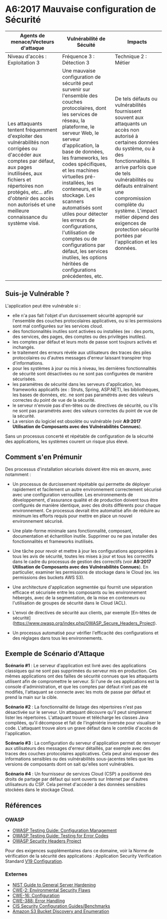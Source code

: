 # A6:2017 Mauvaise configuration de Sécurité

| Agents de menace/Vecteurs d'attaque | Vulnérabilité de Sécuité           | Impacts               |
| -- | -- | -- |
| Niveau d'accès : Exploitation 3 | Fréquence 3 : Détection 3 | Technique 2 : Métier |
| Les attaquants tentent fréquemment d'exploiter des vulnérabilités non corrigées ou d'accéder aux comptes par défaut, aux pages inutilisées, aux fichiers et répertoires non protégés, etc... afin d'obtenir des accès non autorisés et une meilleure connaissance du système visé. | Une mauvaise configuration de sécurité peut survenir sur l'ensemble des couches protocolaires, dont les services de réseau, la plateforme, le serveur Web, le serveur d'application, la base de données, les frameworks, les codes spécifiques, et les machines virtuelles pré-installées, les conteneurs, et le stockage. Les scanners automatisés sont utiles pour détecter les erreurs de configurations, l'utilisation de comptes ou de configurations par défaut, les services inutiles, les options héritées de configurations précédentes, etc. | De tels défauts ou vulnérabilités fournissent souvent aux attaquants un accès non autorisé à certaines données du système, ou à des fonctionnalités. Il arrive parfois que de tels vulnérabilités ou défauts entraînent une compromission complète du système. L'impact métier dépend des exigences de protection sécurité portées par l'application et les données. |

## Suis-je Vulnérable ?

L'application peut être vulnérable si :

* elle n'a pas fait l'objet d'un durcissement sécurité approprié sur l'ensemble des couches protocolaires applicatives, ou si les permissions sont mal configurées sur les services cloud.
* des fonctionnalités inutiles sont activées ou installées (ex : des ports, des services, des pages, des comptes ou des privilèges inutiles).
* les comptes par défaut et leurs mots de passe sont toujours activés et inchangés.
* le traitement des erreurs révèle aux utilisateurs des traces des piles protocolaires ou d'autres messages d'erreur laissant transpirer trop d'informations.
* pour les systèmes à jour ou mis à niveau, les dernières fonctionnalités de sécurité sont désactivées ou ne sont pas configurées de manière sécurisées.
* les paramètres de sécurité dans les serveurs d'application, les frameworks applicatifs (ex : Struts, Spring, ASP.NET), les bibliothèques, les bases de données, etc. ne sont pas paramétrés avec des valeurs correctes du point de vue de la sécurité.
* le serveur n'envoie pas d'en-têtes ou de directives de sécurité, ou s'ils ne sont pas paramétrés avec des valeurs correctes du point de vue de la sécurité.
* La version du logiciel est obsolète ou vulnérable (voir **A9:2017 Utilisation de Composants avec des Vulnérabilités Connues**).

Sans un processus concerté et répétable de configuration de la sécurité des applications, les systèmes courent un risque plus élevé.

## Comment s'en Prémunir

Des processus d'installation sécurisés doivent être mis en œuvre, avec notamment :

* Un processus de durcissement répétable qui permette de déployer rapidement et facilement un autre environnement correctement sécurisé avec une configuration verrouillée. Les environnements de développement, d'assurance qualité et de production doivent tous être configurés de manière identique, avec des droits différents pour chaque environnement. Ce processus devrait être automatisé afin de réduire au minimum les efforts requis pour mettre en place un nouvel environnement sécurisé.

* Une plate-forme minimale sans fonctionnalité, composant, documentation et échantillon inutile. Supprimer ou ne pas installer des fonctionnalités et frameworks inutilisés.

* Une tâche pour revoir et mettre à jour les configurations appropriées à tous les avis de sécurité, toutes les mises à jour et tous les correctifs dans le cadre du processus de gestion des correctifs (voir **A9:2017 Utilisation de Composants avec des Vulnérabilités Connues**). En particulier, examiner les permissions de stockage dans le Cloud (ex. les permissions des buckets AWS S3).

* Une architecture d'application segmentée qui fournit une séparation efficace et sécurisée entre les composants ou les environnement hébergés, avec de la segmentation, de la mise en conteneurs ou l'utilisation de groupes de sécurité dans le Cloud (ACL).

* L'envoi de directives de sécurité aux clients, par exemple [En-têtes de sécurité] (https://www.owasp.org/index.php/OWASP_Secure_Headers_Project).

* Un processus automatisé pour vérifier l'efficacité des configurations et des réglages dans tous les environnements.

## Exemple de Scénario d'Attaque

**Scénario #1** : Le serveur d'application est livré avec des applications classiques qui ne sont pas supprimées du serveur mis en production. Ces mêmes applications ont des failles de sécurité connues que les attaquants utilisent afin de compromettre le serveur. Si l'une de ces applications est la console d'administration, et que les comptes par défaut n'ont pas été modifiés, l'attaquant se connecte avec les mots de passe par défaut et prend la main sur la cible.

**Scénario #2** : La fonctionnalité de listage des répertoires n'est pas désactivée sur le serveur. Un attaquant découvre qu'il peut simplement lister les répertoires. L'attaquant trouve et télécharge les classes Java compilées, qu'il décompose et fait de l'ingéniérie inversée pour visualiser le code. L'attaquant trouve alors un grave défaut dans le contrôle d'accès de l'application.

**Scénario #3** : La configuration du serveur d'application permet de renvoyer aux utilisateurs des messages d'erreur détaillés, par exemple avec des traces des couches protocolaires applicatives. Cela peut ainsi exposer des informations sensibles ou des vulnérabilités sous-jacentes telles que les versions de composants dont on sait qu'elles sont vulnérables.

**Scénario #4** : Un fournisseur de services Cloud (CSP) a positionné des droits de partage par défaut qui sont ouverts sur  Internet par d'autres utilisateurs du CSP. Cela permet d'accéder à des données sensibles stockées dans le stockage Cloud.

## Références

### OWASP

* [OWASP Testing Guide: Configuration Management](https://www.owasp.org/index.php/Testing_for_configuration_management)
* [OWASP Testing Guide: Testing for Error Codes](https://www.owasp.org/index.php/Testing_for_Error_Code_(OWASP-IG-006))
* [OWASP Security Headers Project](https://www.owasp.org/index.php/OWASP_Secure_Headers_Project)

Pour des exigences supplémentaires dans ce domaine, voir la Norme de vérification de la sécurité des applications : Application Security Verification Standard [V19 Configuration](https://www.owasp.org/index.php/ASVS_V19_Configuration).

### Externes

* [NIST Guide to General Server Hardening](https://csrc.nist.gov/publications/detail/sp/800-123/final)
* [CWE-2: Environmental Security Flaws](https://cwe.mitre.org/data/definitions/2.html)
* [CWE-16: Configuration](https://cwe.mitre.org/data/definitions/16.html)
* [CWE-388: Error Handling](https://cwe.mitre.org/data/definitions/388.html)
* [CIS Security Configuration Guides/Benchmarks](https://www.cisecurity.org/cis-benchmarks/)
* [Amazon S3 Bucket Discovery and Enumeration](https://blog.websecurify.com/2017/10/aws-s3-bucket-discovery.html)
